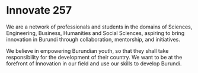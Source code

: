 # Innovate 257

We are a network of professionals and students in the domains of Sciences, Engineering, Business, Humanities and Social Sciences, aspiring to bring innovation in Burundi through collaboration, mentorship, and initiatives.

We believe in empowering Burundian youth, so that they shall take responsibility for the development of their country. We want to be at the forefront of Innovation in our field and use our skills to develop Burundi.
